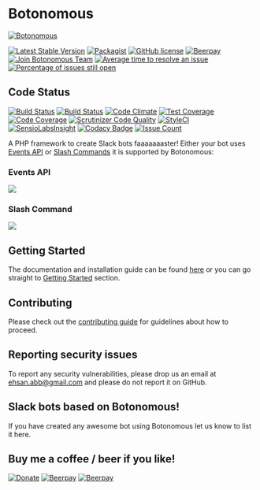 # Botonomous
[![Botonomous](http://ajaxlivesearch.com/img/robo-256.png)](http://ajaxlivesearch.com/img/robo-256.png)

[![Latest Stable Version](https://poser.pugx.org/botonomous/botonomous/v/stable)](https://packagist.org/packages/botonomous/botonomous)
[![Packagist](https://img.shields.io/packagist/dt/botonomous/botonomous.svg)](https://packagist.org/packages/botonomous/botonomous)
[![GitHub license](https://img.shields.io/badge/license-MIT-blue.svg)](https://raw.githubusercontent.com/iranianpep/botonomous/master/LICENSE)
[![Beerpay](https://img.shields.io/beerpay/iranianpep/botonomous.svg)](https://beerpay.io/iranianpep/botonomous)
[![Join Botonomous Team](https://img.shields.io/badge/Slack-Join%20Team-green.svg)](http://slackbot-framework.herokuapp.com/)
[![Average time to resolve an issue](http://isitmaintained.com/badge/resolution/iranianpep/botonomous.svg)](http://isitmaintained.com/project/iranianpep/botonomous "Average time to resolve an issue")
[![Percentage of issues still open](http://isitmaintained.com/badge/open/iranianpep/botonomous.svg)](http://isitmaintained.com/project/iranianpep/botonomous "Percentage of issues still open")

## Code Status

[![Build Status](https://travis-ci.org/iranianpep/botonomous.svg?branch=master)](https://travis-ci.org/iranianpep/botonomous)
[![Build Status](https://scrutinizer-ci.com/g/iranianpep/botonomous/badges/build.png?b=master)](https://scrutinizer-ci.com/g/iranianpep/botonomous/build-status/master)
[![Code Climate](https://codeclimate.com/github/iranianpep/botonomous/badges/gpa.svg)](https://codeclimate.com/github/iranianpep/botonomous)
[![Test Coverage](https://codeclimate.com/github/iranianpep/botonomous/badges/coverage.svg)](https://codeclimate.com/github/iranianpep/botonomous/coverage)
[![Code Coverage](https://scrutinizer-ci.com/g/iranianpep/botonomous/badges/coverage.png?b=master)](https://scrutinizer-ci.com/g/iranianpep/botonomous/?branch=master)
[![Scrutinizer Code Quality](https://scrutinizer-ci.com/g/iranianpep/botonomous/badges/quality-score.png?b=master)](https://scrutinizer-ci.com/g/iranianpep/botonomous/?branch=master)
[![StyleCI](https://styleci.io/repos/73189365/shield?branch=master)](https://styleci.io/repos/73189365)
[![SensioLabsInsight](https://insight.sensiolabs.com/projects/d9b77f1a-3d4a-423f-b473-30a25496f9a0/mini.png)](https://insight.sensiolabs.com/projects/d9b77f1a-3d4a-423f-b473-30a25496f9a0)
[![Codacy Badge](https://api.codacy.com/project/badge/Grade/039ffa789e6a4040b9b8d596ede07db4)](https://www.codacy.com/app/iranianpep/botonomous)
[![Issue Count](https://codeclimate.com/github/iranianpep/botonomous/badges/issue_count.svg)](https://codeclimate.com/github/iranianpep/botonomous)

A PHP framework to create Slack bots faaaaaaaster! Either your bot uses [Events API](https://api.slack.com/events-api) or [Slash Commands](https://api.slack.com/slash-commands) it is supported by Botonomous:

### Events API
![](https://ajaxlivesearch.com/img/slack-event.png)

### Slash Command
![](https://ajaxlivesearch.com/img/slack-slash.png)

## Getting Started
The documentation and installation guide can be found [here](https://github.com/iranianpep/botonomous/wiki) or you can go straight to [Getting Started](https://github.com/iranianpep/botonomous/wiki/Getting-Started) section.

## Contributing
Please check out the [contributing guide](https://github.com/iranianpep/botonomous/blob/master/CONTRIBUTING.md) for guidelines about how to proceed.

## Reporting security issues
To report any security vulnerabilities, please drop us an email at ehsan.abb@gmail.com and please do not report it on GitHub.

## Slack bots based on Botonomous!
If you have created any awesome bot using Botonomous let us know to list it here.

## Buy me a coffee / beer if you like!
[![Donate](https://img.shields.io/badge/Donate-PayPal-green.svg)](https://www.paypal.com/cgi-bin/webscr?cmd=_s-xclick&hosted_button_id=BXMKEZ23PX8K2)
[![Beerpay](https://beerpay.io/iranianpep/botonomous/badge.svg?style=beer-square)](https://beerpay.io/iranianpep/botonomous)  [![Beerpay](https://beerpay.io/iranianpep/botonomous/make-wish.svg?style=flat-square)](https://beerpay.io/iranianpep/botonomous?focus=wish)
